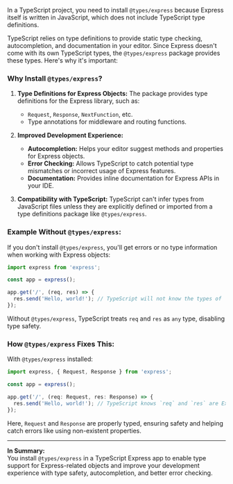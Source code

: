 In a TypeScript project, you need to install `@types/express` because Express itself is written in JavaScript, which does not include TypeScript type definitions. 

TypeScript relies on type definitions to provide static type checking, autocompletion, and documentation in your editor. Since Express doesn't come with its own TypeScript types, the `@types/express` package provides these types. Here's why it's important:

### Why Install `@types/express`?
1. **Type Definitions for Express Objects:**
   The package provides type definitions for the Express library, such as:
   - `Request`, `Response`, `NextFunction`, etc.
   - Type annotations for middleware and routing functions.

2. **Improved Development Experience:**
   - **Autocompletion:** Helps your editor suggest methods and properties for Express objects.
   - **Error Checking:** Allows TypeScript to catch potential type mismatches or incorrect usage of Express features.
   - **Documentation:** Provides inline documentation for Express APIs in your IDE.

3. **Compatibility with TypeScript:**
   TypeScript can't infer types from JavaScript files unless they are explicitly defined or imported from a type definitions package like `@types/express`.

### Example Without `@types/express`:
If you don't install `@types/express`, you'll get errors or no type information when working with Express objects:

```typescript
import express from 'express';

const app = express();

app.get('/', (req, res) => {
  res.send('Hello, world!'); // TypeScript will not know the types of `req` and `res`
});
```

Without `@types/express`, TypeScript treats `req` and `res` as `any` type, disabling type safety.

### How `@types/express` Fixes This:
With `@types/express` installed:

```typescript
import express, { Request, Response } from 'express';

const app = express();

app.get('/', (req: Request, res: Response) => {
  res.send('Hello, world!'); // TypeScript knows `req` and `res` are Express objects
});
```

Here, `Request` and `Response` are properly typed, ensuring safety and helping catch errors like using non-existent properties.

---

**In Summary:**  
You install `@types/express` in a TypeScript Express app to enable type support for Express-related objects and improve your development experience with type safety, autocompletion, and better error checking.